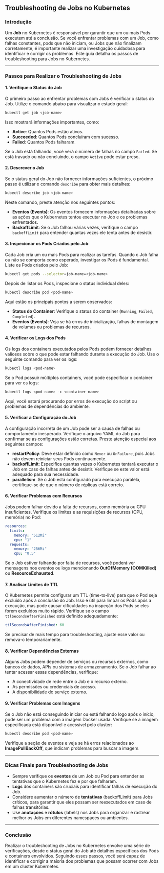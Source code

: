 ## Troubleshooting de Jobs no Kubernetes

### Introdução
Um **Job** no Kubernetes é responsável por garantir que um ou mais Pods executem até a conclusão. Se você enfrentar problemas com um Job, como falhas constantes, pods que não iniciam, ou Jobs que não finalizam corretamente, é importante realizar uma investigação cuidadosa para identificar e corrigir os problemas. Este guia detalha os passos de troubleshooting para Jobs no Kubernetes.

---

### Passos para Realizar o Troubleshooting de Jobs

#### 1. **Verifique o Status do Job**
O primeiro passo ao enfrentar problemas com Jobs é verificar o status do Job. Utilize o comando abaixo para visualizar o estado geral:

```bash
kubectl get job <job-name>
```

Isso mostrará informações importantes, como:
- **Active**: Quantos Pods estão ativos.
- **Succeeded**: Quantos Pods concluíram com sucesso.
- **Failed**: Quantos Pods falharam.

Se o Job está falhando, você verá o número de falhas no campo `Failed`. Se está travado ou não concluindo, o campo `Active` pode estar preso.

#### 2. **Descrever o Job**
Se o status geral do Job não fornecer informações suficientes, o próximo passo é utilizar o comando `describe` para obter mais detalhes:

```bash
kubectl describe job <job-name>
```

Neste comando, preste atenção nos seguintes pontos:
- **Eventos (Events)**: Os eventos fornecem informações detalhadas sobre as ações que o Kubernetes tentou executar no Job e os problemas enfrentados.
- **BackoffLimit**: Se o Job falhou várias vezes, verifique o campo `backoffLimit` para entender quantas vezes ele tenta antes de desistir.

#### 3. **Inspecionar os Pods Criados pelo Job**
Cada Job cria um ou mais Pods para realizar as tarefas. Quando o Job falha ou não se comporta como esperado, investigar os Pods é fundamental. Liste os Pods criados pelo Job:

```bash
kubectl get pods --selector=job-name=<job-name>
```

Depois de listar os Pods, inspecione o status individual deles:

```bash
kubectl describe pod <pod-name>
```

Aqui estão os principais pontos a serem observados:
- **Status do Container**: Verifique o status do container (`Running`, `Failed`, `Completed`).
- **Eventos (Events)**: Veja se há erros de inicialização, falhas de montagem de volumes ou problemas de recursos.

#### 4. **Verificar os Logs dos Pods**
Os logs dos containers executados pelos Pods podem fornecer detalhes valiosos sobre o que pode estar falhando durante a execução do Job. Use o seguinte comando para ver os logs:

```bash
kubectl logs <pod-name>
```

Se o Pod possuir múltiplos containers, você pode especificar o container para ver os logs:

```bash
kubectl logs <pod-name> -c <container-name>
```

Aqui, você estará procurando por erros de execução do script ou problemas de dependências do ambiente.

#### 5. **Verificar a Configuração do Job**
A configuração incorreta de um Job pode ser a causa de falhas ou comportamento inesperado. Verifique o arquivo YAML do Job para confirmar se as configurações estão corretas. Preste atenção especial aos seguintes campos:
- **restartPolicy**: Deve estar definido como `Never` ou `OnFailure`, pois Jobs não devem reiniciar seus Pods continuamente.
- **backoffLimit**: Especifica quantas vezes o Kubernetes tentará executar o Job em caso de falhas antes de desistir. Verifique se este valor está adequado para sua necessidade.
- **parallelism**: Se o Job está configurado para execução paralela, certifique-se de que o número de réplicas está correto.

#### 6. **Verificar Problemas com Recursos**
Jobs podem falhar devido a falta de recursos, como memória ou CPU insuficientes. Verifique os limites e as requisições de recursos (CPU, memória) no Pod:

```yaml
resources:
  limits:
    memory: "512Mi"
    cpu: "1"
  requests:
    memory: "256Mi"
    cpu: "0.5"
```

Se o Job estiver falhando por falta de recursos, você poderá ver mensagens nos eventos ou logs mencionando **OutOfMemory (OOMKilled)** ou **ResourceExhausted**.

#### 7. **Analisar Limites de TTL**
O Kubernetes permite configurar um TTL (time-to-live) para que o Pod seja excluído após a conclusão do Job. Isso é útil para limpar os Pods após a execução, mas pode causar dificuldades na inspeção dos Pods se eles forem excluídos muito rápido. Verifique se o campo `ttlSecondsAfterFinished` está definido adequadamente:

```yaml
ttlSecondsAfterFinished: 60
```

Se precisar de mais tempo para troubleshooting, ajuste esse valor ou remova-o temporariamente.

#### 8. **Verificar Dependências Externas**
Alguns Jobs podem depender de serviços ou recursos externos, como bancos de dados, APIs ou sistemas de armazenamento. Se o Job falhar ao tentar acessar essas dependências, verifique:
- A conectividade de rede entre o Job e o recurso externo.
- As permissões ou credenciais de acesso.
- A disponibilidade do serviço externo.

#### 9. **Verificar Problemas com Imagens**
Se o Job não está conseguindo iniciar ou está falhando logo após o início, pode ser um problema com a imagem Docker usada. Verifique se a imagem especificada está disponível e acessível pelo cluster:

```bash
kubectl describe pod <pod-name>
```

Verifique a seção de eventos e veja se há erros relacionados ao **ImagePullBackOff**, que indicam problemas para buscar a imagem.

---

### Dicas Finais para Troubleshooting de Jobs

- Sempre verifique os **eventos** de um Job ou Pod para entender as tentativas que o Kubernetes fez e por que falharam.
- **Logs** dos containers são cruciais para identificar falhas de execução do Job.
- Considere aumentar o número de **tentativas** (backoffLimit) para Jobs críticos, para garantir que eles possam ser reexecutados em caso de falhas transitórias.
- Use **anotações** e **rótulos** (labels) nos Jobs para organizar e rastrear melhor os Jobs em diferentes namespaces ou ambientes.

---

### Conclusão
Realizar o troubleshooting de Jobs no Kubernetes envolve uma série de verificações, desde o status geral do Job até detalhes específicos dos Pods e containers envolvidos. Seguindo esses passos, você será capaz de identificar e corrigir a maioria dos problemas que possam ocorrer com Jobs em um cluster Kubernetes.